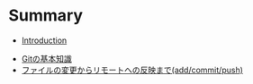 # Summary

* [Introduction](README.md)

- [Gitの基本知識](chapters/chapter_1.md)
- [ファイルの変更からリモートへの反映まで(add/commit/push)](chapters/chapter_2.md)